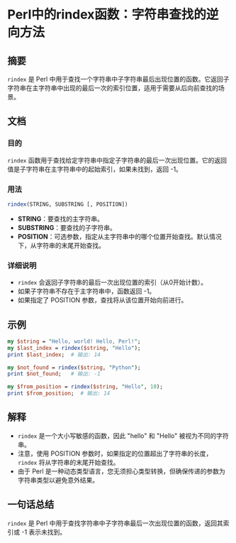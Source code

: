 <!--
Meta Description: # Perl中的rindex函数：字符串查找的逆向方法 ## 摘要 `rindex` 是 Perl 中用于查找一个字符串中子字符串最后出现位置的函数。它返回子字符串在主字符串中出现的最后一次的索引位置，适用于需要从后向前查找的场景。 ## 文档 ### 目的 `rindex` 函数用于查找给定字符串...
Meta Keywords: rindex, perl, string, hello, position
-->

# Perl中的rindex函数：字符串查找的逆向方法

## 摘要
`rindex` 是 Perl 中用于查找一个字符串中子字符串最后出现位置的函数。它返回子字符串在主字符串中出现的最后一次的索引位置，适用于需要从后向前查找的场景。

## 文档
### 目的
`rindex` 函数用于查找给定字符串中指定子字符串的最后一次出现位置。它的返回值是子字符串在主字符串中的起始索引，如果未找到，返回 -1。

### 用法
```perl
rindex(STRING, SUBSTRING [, POSITION])
```
- **STRING**：要查找的主字符串。
- **SUBSTRING**：要查找的子字符串。
- **POSITION**：可选参数，指定从主字符串中的哪个位置开始查找。默认情况下，从字符串的末尾开始查找。

### 详细说明
- `rindex` 会返回子字符串的最后一次出现位置的索引（从0开始计数）。
- 如果子字符串不存在于主字符串中，函数返回 -1。
- 如果指定了 POSITION 参数，查找将从该位置开始向前进行。

## 示例
```perl
my $string = "Hello, world! Hello, Perl!";
my $last_index = rindex($string, "Hello");
print $last_index;  # 输出: 14

my $not_found = rindex($string, "Python");
print $not_found;   # 输出: -1

my $from_position = rindex($string, "Hello", 10);
print $from_position;  # 输出: 14
```

## 解释
- `rindex` 是一个大小写敏感的函数，因此 "hello" 和 "Hello" 被视为不同的字符串。
- 注意，使用 POSITION 参数时，如果指定的位置超出了字符串的长度，`rindex` 将从字符串的末尾开始查找。
- 由于 Perl 是一种动态类型语言，您无须担心类型转换，但确保传递的参数为字符串类型以避免意外结果。

## 一句话总结
`rindex` 是 Perl 中用于查找字符串中子字符串最后一次出现位置的函数，返回其索引或 -1 表示未找到。